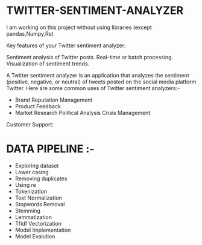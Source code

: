 # TWITTER-SENTIMENT-ANALYZER
I am working on this project without using libraries
(except pandas,Numpy,Re)

Key features of your Twitter sentiment analyzer:

Sentiment analysis of Twitter posts.
Real-time or batch processing.
Visualization of sentiment trends.

A Twitter sentiment analyzer is an application that analyzes the sentiment (positive, negative, or neutral) of tweets posted on the social media platform Twitter. Here are some common uses of Twitter sentiment analyzers:-

* Brand Reputation Management 
* Product Feedback
* Market Research
Political Analysis 
Crisis Management

Customer Support: 

# DATA PIPELINE :-

* Exploring dataset
* Lower casing
* Removing duplicates
* Using re
* Tokenization
* Text Normalization
* Stopwords Removal
* Stemming
* Lemmatization
* Tfidf Vectorization
* Model Implementation
* Model Evalution
